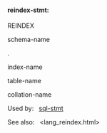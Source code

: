 #### reindex\-stmt:







REINDEX



schema\-name



.





index\-name








table\-name









collation\-name









Used by:   [sql\-stmt](#sql-stmt)  

See also:   <lang_reindex.html>

